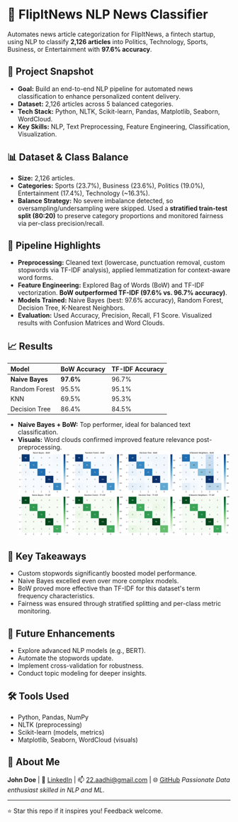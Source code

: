 # 📰 FlipItNews NLP News Classifier

Automates news article categorization for FlipItNews, a fintech startup, using NLP to classify **2,126 articles** into Politics, Technology, Sports, Business, or Entertainment with **97.6% accuracy**.

## 🚀 Project Snapshot

* **Goal:** Build an end-to-end NLP pipeline for automated news classification to enhance personalized content delivery.
* **Dataset:** 2,126 articles across 5 balanced categories.
* **Tech Stack:** Python, NLTK, Scikit-learn, Pandas, Matplotlib, Seaborn, WordCloud.
* **Key Skills:** NLP, Text Preprocessing, Feature Engineering, Classification, Visualization.

## 📊 Dataset & Class Balance

* **Size:** 2,126 articles.
* **Categories:** Sports (23.7%), Business (23.6%), Politics (19.0%), Entertainment (17.4%), Technology (~16.3%).
* **Balance Strategy:** No severe imbalance detected, so oversampling/undersampling were skipped. Used a **stratified train-test split (80:20)** to preserve category proportions and monitored fairness via per-class precision/recall.

## 🔧 Pipeline Highlights

* **Preprocessing:** Cleaned text (lowercase, punctuation removal, custom stopwords via TF-IDF analysis), applied lemmatization for context-aware word forms.
* **Feature Engineering:** Explored Bag of Words (BoW) and TF-IDF vectorization. **BoW outperformed TF-IDF (97.6% vs. 96.7% accuracy)**.
* **Models Trained:** Naive Bayes (best: 97.6% accuracy), Random Forest, Decision Tree, K-Nearest Neighbors.
* **Evaluation:** Used Accuracy, Precision, Recall, F1 Score. Visualized results with Confusion Matrices and Word Clouds.

## 📈 Results

| Model         | BoW Accuracy | TF-IDF Accuracy |
| :------------ | :----------- | :-------------- |
| **Naive Bayes** | **97.6%** | 96.7%           |
| Random Forest | 95.5%        | 95.1%           |
| KNN           | 69.5%        | 95.3%           |
| Decision Tree | 86.4%        | 84.5%           |

* **Naive Bayes + BoW:** Top performer, ideal for balanced text classification.
* **Visuals:** Word clouds confirmed improved feature relevance post-preprocessing.
   ![Alt text](confusion_matrices.png)

## 🧠 Key Takeaways

* Custom stopwords significantly boosted model performance.
* Naive Bayes excelled even over more complex models.
* BoW proved more effective than TF-IDF for this dataset's term frequency characteristics.
* Fairness was ensured through stratified splitting and per-class metric monitoring.

## 🔮 Future Enhancements

* Explore advanced NLP models (e.g., BERT).
* Automate the stopwords update.
* Implement cross-validation for robustness.
* Conduct topic modeling for deeper insights.

## 🛠 Tools Used

* Python, Pandas, NumPy
* NLTK (preprocessing)
* Scikit-learn (models, metrics)
* Matplotlib, Seaborn, WordCloud (visuals)

## 👤 About Me

**John Doe** | 🔗 [LinkedIn](https://www.linkedin.com/in/aadhisilambarasan/) | 📫 [22.aadhi@gmail.com](mailto:22.aadhi@gmail.com) | 🌐 [GitHub](https://github.com/Aadhisilambarasan)
_Passionate Data enthusiast skilled in NLP and ML._

---
⭐ Star this repo if it inspires you! Feedback welcome.
